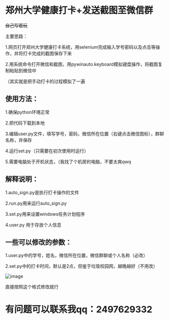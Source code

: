 # 郑州大学健康打卡+发送截图至微信群

~~自己写着玩~~

主要思路：

1.网页打开郑州大学健康打卡系统，用selenium完成输入学号密码以及点击等操作，并将打卡完成的截图保存下来

2.用系统命令打开微信和截图，用pywinauto.keyboard模拟键盘操作，将截图复制粘贴到微信中

（其实就是把手动打卡的过程模拟了一遍

## 使用方法：

1.确保python环境正常

2.把代码下载到本地

3.编辑user.py文件，填写学号，密码，微信所在位置（右键点击微信图标），群聊名称，并保存

4.运行set.py（只需要在初次使用时运行）

5.需要电脑处于开机状态，（我找了个机房的电脑，不要太爽qwq

## 解释说明：

1.auto_sign.py是执行打卡操作的文件

2.run.py用来运行auto_sign.py

3.set.py用来设置windows任务计划程序

4.user.py 用于存放个人信息


## 一些可以修改的参数：

1.user.py中的学号，姓名，微信所在位置，微信群聊或个人名称（必改）

2.set.py中的打卡时间，默认是2点，但鉴于垃圾校园网，越晚越好（不用改）

![image](https://user-images.githubusercontent.com/81011915/166663113-d330b867-91b6-4062-8365-e28e891fd0d1.png)

直接按照这个格式修改就行


# 有问题可以联系我qq：2497629332
